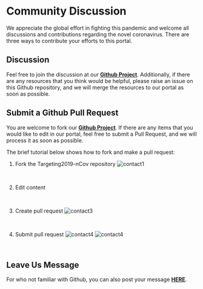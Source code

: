 # Community Discussion
We appreciate the global effort in fighting this pandemic and welcome all discussions and contributions regarding the novel coronavirus. There are three ways to contribute your efforts to this portal. 


## Discussion
Feel free to join the discussion at our [**Github Project**](https://github.com/GHDDI-AILab/Targeting2019-nCoV/issues). Additionally, if there are any resources that you think would be helpful, please raise an issue on this Github repository, and we will merge the resources to our portal as soon as possible.  


## Submit a Github Pull Request
You are welcome to fork our [**Github Project**](https://github.com/GHDDI-AILab/Targeting2019-nCoV/). If there are any items that you would like to edit in our portal, feel free to submit a Pull Request, and we will process it as soon as possible. 

The brief tutorial below shows how to fork and make a pull request:

1) Fork the Targeting2019-nCov repository
![contact1](http://ghddiai.oss-cn-zhangjiakou.aliyuncs.com/file/contact1.png)
<br>

2) Edit content 
<br>

3) Create pull request
![contact3](http://ghddiai.oss-cn-zhangjiakou.aliyuncs.com/file/contact2.png)
<br>

4) Submit pull request
![contact4](http://ghddiai.oss-cn-zhangjiakou.aliyuncs.com/file/contact3.png)
![contact4](http://ghddiai.oss-cn-zhangjiakou.aliyuncs.com/file/contact4.png)
<br>

## Leave Us Message
For who not familiar with Github, you can also post your message [**HERE**](http://ghddionlineform.mikecrm.com/A2r95sT).

<script charset="UTF-8" defer>(function(h){function n(a){return null===a?null:a.scrollHeight>a.clientHeight?a:n(a.parentNode)}function t(b){if(b.data){var f=JSON.parse(b.data);!f.height||p||q||(d.style.height=+f.height+"px");if(f.getter){b={};var f=[].concat(f.getter),k,h=f.length,m,c,g,e;for(k=0;k<h;k++){m=k;c=f[k]||{};c.n&&(m=c.n);g=null;try{switch(c.t){case "window":e=window;break;case "scrollParent":e=n(a)||window;break;default:e=a}if(c.e)if("rect"===c.v){g={};var l=e.getBoundingClientRect();g={top:l.top,left:l.left,width:l.width,height:l.height}}else g=e[c.v].apply(e,[].concat(c.e))||!0;else c.s?(e[c.v]=c.s,g=!0):g=e[c.v]||!1}catch(u){}b[m]=g}b.innerState=!p&&!q;a.contentWindow.postMessage(JSON.stringify({queryRes:b}),"*")}}}for(var r=h.document,b=r.documentElement;b.childNodes.length&&1==b.lastChild.nodeType;)b=b.lastChild;var d=b.parentNode,a=r.createElement("iframe");d.style.overflowY="auto";d.style.overflowX="hidden";var p=d.style.height&&"auto"!==d.style.height,q="absolute"===d.style.position||window.getComputedStyle&&"absolute"===window.getComputedStyle(d,null).getPropertyValue("position")||d.currentStyle&&"absolute"===d.currentStyle.position;h.addEventListener&&h.addEventListener("message",t,!1);a.src="http://ghddionlineform.mikecrm.com/A2r95sT";a.id="mkinA2r95sT";a.onload=function(){a.contentWindow.postMessage(JSON.stringify({cif:1}),"*")};a.frameBorder=0;a.scrolling="no";a.style.display="block";a.style.minWidth="100%";a.style.width="100px";a.style.height="100%";a.style.border="none";a.style.overflow="auto";d.insertBefore(a,b)})(window);</script>
